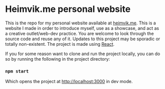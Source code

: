 # Heimvik.me personal website
This is the repo for my personal website available at [heimvik.me](https://heimvik.me/). This is a website I made in order to  introduce myself, use as a showcase, and act as a creative outlet/web-dev practice. You are welcome to look through the source code and reuse any of it. Updates to this project may be sporadic or totally non-existent. The project is made using [React](https://reactjs.org/).


If you for some reason want to clone and run the project locally, you can do so by running the following in the project directory:

### `npm start`

Which opens the project at [http://localhost:3000](http://localhost:3000) in dev mode.
